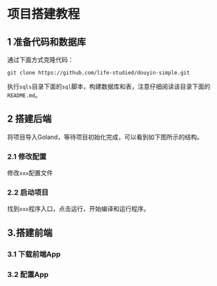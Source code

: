 # 项目搭建教程

## 1 准备代码和数据库

通过下面方式克隆代码：

```
git clone https://github.com/life-studied/douyin-simple.git
```

执行`sqls`目录下面的`sql`脚本，构建数据库和表，注意仔细阅读该目录下面的`README.md`。

## 2 搭建后端

将项目导入Goland，等待项目初始化完成，可以看到如下图所示的结构。

### 2.1 修改配置

修改`xxx`配置文件

### 2.2 启动项目

找到`xxx`程序入口，点击运行，开始编译和运行程序。

## 3.搭建前端

### 3.1 下载前端App

### 3.2 配置App